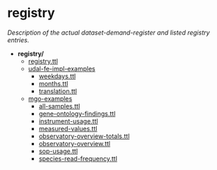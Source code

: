# registry

*Description of the actual dataset-demand-register and listed registry entries.*

- **registry/**
    - [registry.ttl](registry.ttl)
    - [udal-fe-impl-examples](udal-fe-impl-examples)
        - [weekdays.ttl](udal-fe-impl-examples/weekdays.ttl)
        - [months.ttl](udal-fe-impl-examples/months.ttl)
        - [translation.ttl](udal-fe-impl-examples/translation.ttl)
    - [mgo-examples](mgo-examples)
        - [all-samples.ttl](mgo-examples/all-samples.ttl)
        - [gene-ontology-findings.ttl](mgo-examples/functional-annotation-findings.ttl)
        - [instrument-usage.ttl](mgo-examples/instrument-usage.ttl)
        - [measured-values.ttl](mgo-examples/measured-values.ttl)
        - [observatory-overview-totals.ttl](mgo-examples/observatory-overview-totals.ttl)
        - [observatory-overview.ttl](mgo-examples/observatory-overview.ttl)
        - [sop-usage.ttl](mgo-examples/sop-usage.ttl)
        - [species-read-frequency.ttl](mgo-examples/identified-taxa.ttl)  